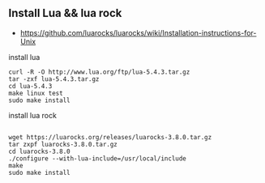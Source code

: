 ## Install Lua && lua rock 
* https://github.com/luarocks/luarocks/wiki/Installation-instructions-for-Unix

install lua

```shell
curl -R -O http://www.lua.org/ftp/lua-5.4.3.tar.gz
tar -zxf lua-5.4.3.tar.gz
cd lua-5.4.3
make linux test
sudo make install
```

install lua rock

```shell

wget https://luarocks.org/releases/luarocks-3.8.0.tar.gz
tar zxpf luarocks-3.8.0.tar.gz
cd luarocks-3.8.0
./configure --with-lua-include=/usr/local/include
make
sudo make install
```